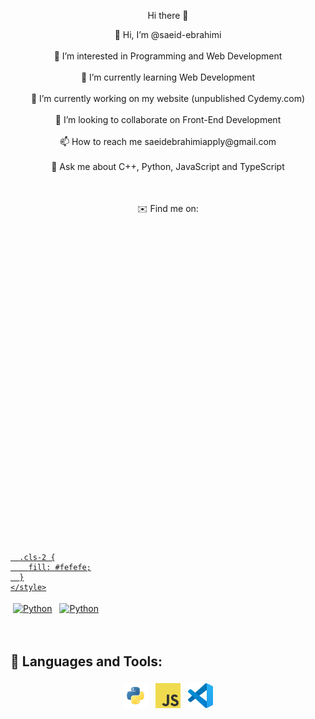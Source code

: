 <p align="center">
   Hi there 👋
</p>
<p align="center" style="margin-bottom: 2rem;">
 👋 Hi, I’m @saeid-ebrahimi <br/><br/>
👀 I’m interested in Programming and Web Development  <br/><br/>
🌱 I’m currently learning Web Development <br/><br/>
🔭 I’m currently working on my website (unpublished Cydemy.com)  <br/><br/>
💞️ I’m looking to collaborate on Front-End Development  <br><br/>
📫 How to reach me saeidebrahimiapply@gmail.com <br><br/>
💬 Ask me about C++, Python, JavaScript and TypeScript <br><br/>
</p>

<p align="center">
  ✉️ Find me on:
</p>

<p align="center">
 <a href="https://saeidebrahimi.top" target="_blank" rel="noopener noreferrer">

 </a>
 <a href="https://saeidebrahimi.xyz" target="_blank" rel="noopener noreferrer">
    <svg id="Layer_2" data-name="Layer 2" xmlns="http://www.w3.org/2000/svg" viewBox="0 0 135 135">
  <defs>
    <style>
      .cls-1 {
        fill: #4467ad;
      }

      .cls-2 {
        fill: #fefefe;
      }
    </style>
  </defs>
  <g id="Graphic_Elements" data-name="Graphic Elements">
    <g>
      <circle class="cls-1" cx="67.5" cy="67.5" r="67.5"/>
      <g>
        <path class="cls-2" d="m72.72,58.29c1.11-1.25,2.02-2.51,3.16-3.58,3.5-3.3,7.64-4.96,12.48-4.92,2.66.02,5.28.21,7.84.95,5.86,1.69,9.26,5.73,10.89,11.45,1.22,4.29,1.44,8.7,1.45,13.12.02,9.32-.03,18.65,0,27.97,0,.87-.24,1.1-1.1,1.1-4.8-.04-9.61-.04-14.41,0-.85,0-1.03-.25-1.03-1.05.03-8.87.03-17.74,0-26.62,0-2.22-.15-4.45-.77-6.61-1.15-3.98-4-6.01-8.17-5.79-5.7.3-8.66,3.12-9.38,8.91-.17,1.38-.26,2.77-.25,4.16,0,8.63,0,17.26.02,25.89,0,.86-.21,1.11-1.09,1.11-4.84-.04-9.68-.04-14.52,0-.78,0-1-.2-1-.99.02-17.08.02-34.17,0-51.25,0-.85.28-1.04,1.08-1.04,4.59.03,9.19.04,13.78,0,.85,0,1.06.27,1.05,1.07-.05,2.04-.02,4.08-.02,6.13Z"/>
        <path class="cls-2" d="m46.4,77.81c0,8.45-.01,16.9.02,25.35,0,.94-.23,1.22-1.2,1.21-4.8-.05-9.6-.04-14.41,0-.77,0-1-.19-1-.98.02-17.11.02-34.22,0-51.34,0-.71.17-.96.92-.96,4.87.03,9.74.04,14.61,0,.94,0,1.06.35,1.06,1.16-.02,8.52-.01,17.04-.01,25.56Z"/>
        <path class="cls-2" d="m47.73,34.14c0,5.31-4.3,9.63-9.6,9.63-5.23,0-9.57-4.32-9.59-9.55-.02-5.28,4.32-9.63,9.61-9.63,5.25,0,9.57,4.31,9.58,9.54Z"/>
      </g>
    </g>
  </g>
</svg></a>
 <a href="www.linkedin.com/in/saeid-ebrahimi" target="_blank" rel="noopener noreferrer"> <img src="https://cdn.jsdelivr.net/npm/simple-icons@v3/icons/linkedin.svg" alt="Python" height="40" style="vertical-align:top; margin:4px"></a>
 <a href="mailto:saeidebrahimiapply@gmail.com"> <img src="https://cdn.jsdelivr.net/npm/simple-icons@v3/icons/gmail.svg" alt="Python" height="40" style="vertical-align:top; margin:4px"></a>
</p>

<br />

## 🧰 Languages and Tools:
<p align="center">
<img src="https://raw.githubusercontent.com/github/explore/80688e429a7d4ef2fca1e82350fe8e3517d3494d/topics/python/python.png" alt="Python" height="40" style="vertical-align:top; margin:4px">
<img src="https://raw.githubusercontent.com/github/explore/80688e429a7d4ef2fca1e82350fe8e3517d3494d/topics/javascript/javascript.png" alt="Javascript" height="40" style="vertical-align:top; margin:4px">
<img src="https://raw.githubusercontent.com/github/explore/80688e429a7d4ef2fca1e82350fe8e3517d3494d/topics/visual-studio-code/visual-studio-code.png" alt="VS Code" height="40" style="vertical-align:top; margin:4px">
</p>
